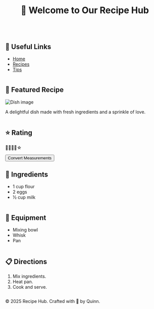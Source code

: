 <body>
  <header class="main-header">
    <h1>🌅 Welcome to Our Recipe Hub</h1>
  </header>

  <section class="row second-row">
    <div class="column links">
      <h2>🔗 Useful Links</h2>
      <ul>
        <li><a href="#">Home</a></li>
        <li><a href="#">Recipes</a></li>
        <li><a href="#">Tips</a></li>
      </ul>
    </div>
    <div class="column content">
      <h2>🍝 Featured Recipe</h2>
      <img src="https://via.placeholder.com/300x200.png?text=Delicious+Dish" alt="Dish image">
      <p>A delightful dish made with fresh ingredients and a sprinkle of love.</p>
    </div>
    <div class="column rating">
      <h2>⭐ Rating</h2>
      <p>🌟🌟🌟🌟☆</p>
      <button>Convert Measurements</button>
    </div>
  </section>

  <section class="row third-row">
    <div class="column ingredients">
      <h2>🥕 Ingredients</h2>
      <ul>
        <li>1 cup flour</li>
        <li>2 eggs</li>
        <li>½ cup milk</li>
      </ul>
    </div>
    <div class="column equipment">
      <h2>🧰 Equipment</h2>
      <ul>
        <li>Mixing bowl</li>
        <li>Whisk</li>
        <li>Pan</li>
      </ul>
    </div>
    <div class="column directions">
      <h2>📋 Directions</h2>
      <ol>
        <li>Mix ingredients.</li>
        <li>Heat pan.</li>
        <li>Cook and serve.</li>
      </ol>
    </div>
  </section>

  <footer class="main-footer">
    <p>© 2025 Recipe Hub. Crafted with 🍂 by Quinn.</p>
  </footer>
</body>
